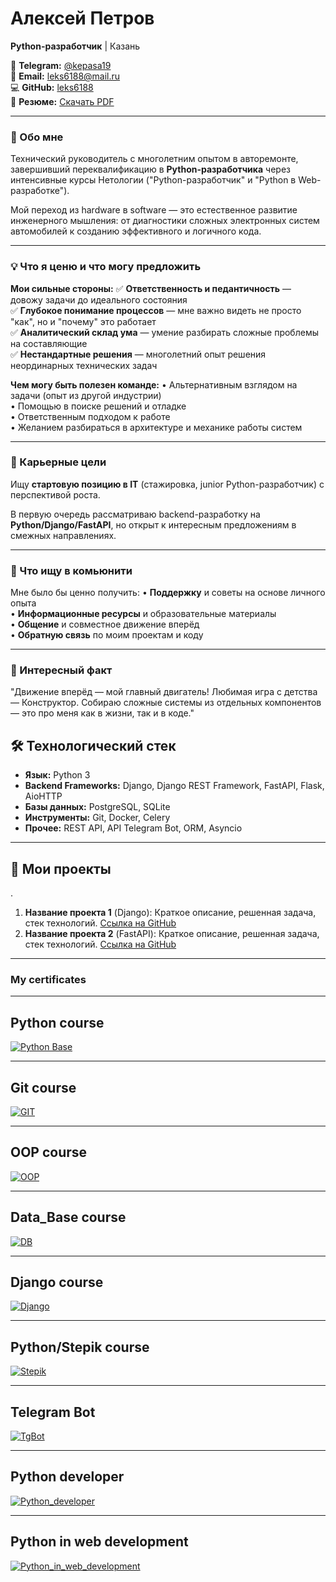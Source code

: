 # Алексей Петров 
**Python-разработчик** | Казань

📱 **Telegram:** [@kepasa19](https://t.me/kepasa19)  
📧 **Email:** leks6188@mail.ru  
💻 **GitHub:** [leks6188](https://github.com/leks6188)  
📄 **Резюме:** [Скачать PDF](https://github.com/leks6188/leks6188/raw/main/Alexey_Petrov_Python_Developer_CV.pdf)

---

### 🚀 Обо мне

Технический руководитель с многолетним опытом в авторемонте, завершивший переквалификацию в **Python-разработчика** через интенсивные курсы Нетологии ("Python-разработчик" и "Python в Web-разработке").

Мой переход из hardware в software — это естественное развитие инженерного мышления: от диагностики сложных электронных систем автомобилей к созданию эффективного и логичного кода.

---

### 💡 Что я ценю и что могу предложить

**Мои сильные стороны:**
✅ **Ответственность и педантичность** — довожу задачи до идеального состояния  
✅ **Глубокое понимание процессов** — мне важно видеть не просто "как", но и "почему" это работает  
✅ **Аналитический склад ума** — умение разбирать сложные проблемы на составляющие  
✅ **Нестандартные решения** — многолетний опыт решения неординарных технических задач

**Чем могу быть полезен команде:**
• Альтернативным взглядом на задачи (опыт из другой индустрии)  
• Помощью в поиске решений и отладке  
• Ответственным подходом к работе  
• Желанием разбираться в архитектуре и механике работы систем

---

### 🎯 Карьерные цели

Ищу **стартовую позицию в IT** (стажировка, junior Python-разработчик) с перспективой роста. 

В первую очередь рассматриваю backend-разработку на **Python/Django/FastAPI**, но открыт к интересным предложениям в смежных направлениях.

---

### 🤝 Что ищу в комьюнити

Мне было бы ценно получить:
• **Поддержку** и советы на основе личного опыта  
• **Информационные ресурсы** и образовательные материалы  
• **Общение** и совместное движение вперёд  
• **Обратную связь** по моим проектам и коду

---

### 🎲 Интересный факт

"Движение вперёд — мой главный двигатель! Любимая игра с детства — Конструктор. Собираю сложные системы из отдельных компонентов — это про меня как в жизни, так и в коде."

## 🛠️ Технологический стек

*   **Язык:** Python 3
*   **Backend Frameworks:** Django, Django REST Framework, FastAPI, Flask, AioHTTP
*   **Базы данных:** PostgreSQL, SQLite
*   **Инструменты:** Git, Docker, Celery
*   **Прочее:** REST API, API Telegram Bot, ORM, Asyncio

---

## 📂 Мои проекты
.
1.  **Название проекта 1** (Django): Краткое описание, решенная задача, стек технологий. [Ссылка на GitHub](...)
2.  **Название проекта 2** (FastAPI): Краткое описание, решенная задача, стек технологий. [Ссылка на GitHub](...)

---
### My certificates
---
## Python course

[![Python Base](certificates/Python_Base.png)](certificates/certificate(1).pdf)

---
## Git course

[![GIT](certificates/GIT.png)](certificates/certificate(2).pdf)

---
## OOP course

[![OOP](certificates/OOP_API.png)](certificates/certificate(3).pdf)

---
## Data_Base course

[![DB](certificates/Data_Bases.png)](certificates/certificate(4).pdf)

---
## Django course

[![Django](certificates/Django.png)](certificates/certificate(5).pdf)

---
## Python/Stepik course

[![Stepik](certificates/Stepik.png)](certificates/certificate(6).pdf)

---
## Telegram Bot

[![TgBot](certificates/Tg_Bot.png)](certificates/certificate_7.pdf) 

---
## Python developer

[![Python_developer](certificates/Python_developer.png)](certificates/certificate_8.pdf)

---
## Python in web development

[![Python_in_web_development](certificates/web_python.png)](certificates/certificate_9.pdf)







